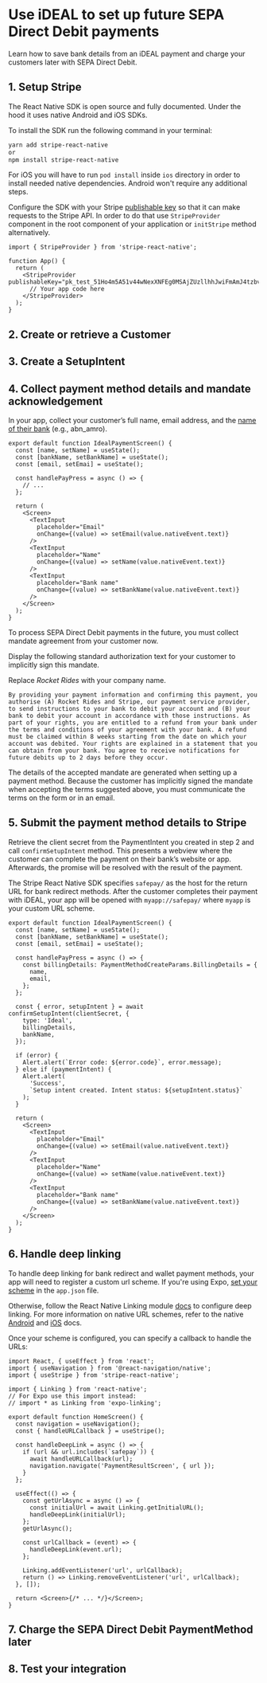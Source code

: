 # Use iDEAL to set up future SEPA Direct Debit payments

Learn how to save bank details from an iDEAL payment and charge your customers later with SEPA Direct Debit.

## 1. Setup Stripe

The React Native SDK is open source and fully documented. Under the hood it uses native Android and iOS SDKs.

To install the SDK run the following command in your terminal:

```sh
yarn add stripe-react-native
or
npm install stripe-react-native
```

For iOS you will have to run `pod install` inside `ios` directory in order to install needed native dependencies. Android won't require any additional steps.

Configure the SDK with your Stripe [publishable key](https://dashboard.stripe.com/account/apikeys) so that it can make requests to the Stripe API. In order to do that use `StripeProvider` component in the root component of your application or `initStripe` method alternatively.

```tsx
import { StripeProvider } from 'stripe-react-native';

function App() {
  return (
    <StripeProvider publishableKey="pk_test_51Ho4m5A51v44wNexXNFEg0MSAjZUzllhhJwiFmAmJ4tzbvsvuEgcMCaPEkgK7RpXO1YI5okHP08IUfJ6YS7ulqzk00O2I0D1rT">
      // Your app code here
    </StripeProvider>
  );
}
```

## 2. Create or retrieve a Customer

## 3. Create a SetupIntent

## 4. Collect payment method details and mandate acknowledgement

In your app, collect your customer’s full name, email address, and the [name of their bank](https://stripe.com/docs/api/payment_methods/object#payment_method_object-ideal-bank) (e.g., abn_amro).

```tsx
export default function IdealPaymentScreen() {
  const [name, setName] = useState();
  const [bankName, setBankName] = useState();
  const [email, setEmai] = useState();

  const handlePayPress = async () => {
    // ...
  };

  return (
    <Screen>
      <TextInput
        placeholder="Email"
        onChange={(value) => setEmail(value.nativeEvent.text)}
      />
      <TextInput
        placeholder="Name"
        onChange={(value) => setName(value.nativeEvent.text)}
      />
      <TextInput
        placeholder="Bank name"
        onChange={(value) => setBankName(value.nativeEvent.text)}
      />
    </Screen>
  );
}
```

To process SEPA Direct Debit payments in the future, you must collect mandate agreement from your customer now.

Display the following standard authorization text for your customer to implicitly sign this mandate.

Replace _Rocket Rides_ with your company name.

```
By providing your payment information and confirming this payment, you authorise (A) Rocket Rides and Stripe, our payment service provider, to send instructions to your bank to debit your account and (B) your bank to debit your account in accordance with those instructions. As part of your rights, you are entitled to a refund from your bank under the terms and conditions of your agreement with your bank. A refund must be claimed within 8 weeks starting from the date on which your account was debited. Your rights are explained in a statement that you can obtain from your bank. You agree to receive notifications for future debits up to 2 days before they occur.
```

The details of the accepted mandate are generated when setting up a payment method. Because the customer has implicitly signed the mandate when accepting the terms suggested above, you must communicate the terms on the form or in an email.

## 5. Submit the payment method details to Stripe

Retrieve the client secret from the PaymentIntent you created in step 2 and call `confirmSetupIntent` method. This presents a webview where the customer can complete the payment on their bank’s website or app. Afterwards, the promise will be resolved with the result of the payment.

The Stripe React Native SDK specifies `safepay/` as the host for the return URL for bank redirect methods. After the customer completes their payment with iDEAL, your app will be opened with `myapp://safepay/` where `myapp` is your custom URL scheme.

```tsx
export default function IdealPaymentScreen() {
  const [name, setName] = useState();
  const [bankName, setBankName] = useState();
  const [email, setEmai] = useState();

  const handlePayPress = async () => {
    const billingDetails: PaymentMethodCreateParams.BillingDetails = {
      name,
      email,
    };
  };

  const { error, setupIntent } = await confirmSetupIntent(clientSecret, {
    type: 'Ideal',
    billingDetails,
    bankName,
  });

  if (error) {
    Alert.alert(`Error code: ${error.code}`, error.message);
  } else if (paymentIntent) {
    Alert.alert(
      'Success',
      `Setup intent created. Intent status: ${setupIntent.status}`
    );
  }

  return (
    <Screen>
      <TextInput
        placeholder="Email"
        onChange={(value) => setEmail(value.nativeEvent.text)}
      />
      <TextInput
        placeholder="Name"
        onChange={(value) => setName(value.nativeEvent.text)}
      />
      <TextInput
        placeholder="Bank name"
        onChange={(value) => setBankName(value.nativeEvent.text)}
      />
    </Screen>
  );
}
```

## 6. Handle deep linking

To handle deep linking for bank redirect and wallet payment methods, your app will need to register a custom url scheme. If you're using Expo, [set your scheme](https://docs.expo.io/guides/linking/#in-a-standalone-app) in the `app.json` file.

Otherwise, follow the React Native Linking module [docs](https://reactnative.dev/docs/linking) to configure deep linking. For more information on native URL schemes, refer to the native [Android](https://developer.android.com/training/app-links/deep-linking) and [iOS](https://developer.apple.com/documentation/xcode/allowing_apps_and_websites_to_link_to_your_content/defining_a_custom_url_scheme_for_your_app) docs.

Once your scheme is configured, you can specify a callback to handle the URLs:

```tsx
import React, { useEffect } from 'react';
import { useNavigation } from '@react-navigation/native';
import { useStripe } from 'stripe-react-native';

import { Linking } from 'react-native';
// For Expo use this import instead:
// import * as Linking from 'expo-linking';

export default function HomeScreen() {
  const navigation = useNavigation();
  const { handleURLCallback } = useStripe();

  const handleDeepLink = async () => {
    if (url && url.includes(`safepay`)) {
      await handleURLCallback(url);
      navigation.navigate('PaymentResultScreen', { url });
    }
  };

  useEffect(() => {
    const getUrlAsync = async () => {
      const initialUrl = await Linking.getInitialURL();
      handleDeepLink(initialUrl);
    };
    getUrlAsync();

    const urlCallback = (event) => {
      handleDeepLink(event.url);
    };

    Linking.addEventListener('url', urlCallback);
    return () => Linking.removeEventListener('url', urlCallback);
  }, []);

  return <Screen>{/* ... */}</Screen>;
}
```

## 7. Charge the SEPA Direct Debit PaymentMethod later

## 8. Test your integration
